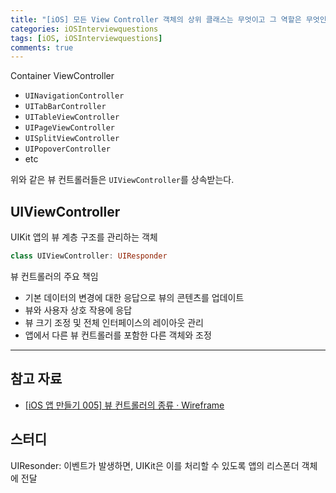```yaml
---
title: "[iOS] 모든 View Controller 객체의 상위 클래스는 무엇이고 그 역할은 무엇인가?"
categories: iOSInterviewquestions
tags: [iOS, iOSInterviewquestions]
comments: true
---
```


Container ViewController

- `UINavigationController`
- `UITabBarController`
- `UITableViewController`
- `UIPageViewController`
- `UISplitViewController`
- `UIPopoverController`
- etc

위와 같은 뷰 컨트롤러들은 `UIViewController`를 상속받는다.

## UIViewController

UIKit 앱의 뷰 계층 구조를 관리하는 객체

```swift
class UIViewController: UIResponder
```

뷰 컨트롤러의 주요 책임

- 기본 데이터의 변경에 대한 응답으로 뷰의 콘텐츠를 업데이트
- 뷰와 사용자 상호 작용에 응답
- 뷰 크기 조정 및 전체 인터페이스의 레이아웃 관리
- 앱에서 다른 뷰 컨트롤러를 포함한 다른 객체와 조정

---

## 참고 자료

- [[iOS 앱 만들기 005] 뷰 컨트롤러의 종류 · Wireframe](https://soooprmx.com/archives/4496)

## 스터디

UIResonder: 이벤트가 발생하면, UIKit은 이를 처리할 수 있도록 앱의 리스폰더 객체에 전달